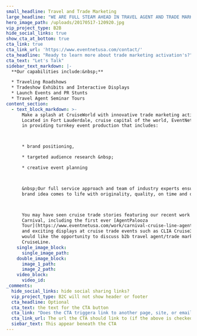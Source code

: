 ```yaml
---
small_headline: Travel and Trade Marketing
large_headline: "WE ARE FULL STEAM AHEAD IN TRAVEL AGENT AND TRADE MARKETING ACTIVATION'S"
hero_image_path: /uploads/20170517-120920.jpg
vip_project_type: B2B
hide_social_links: true
show_cta_at_bottom: true
cta_link: true
cta_link_url: 'https://www.eventnetusa.com/contact/'
cta_headline: "Ready to learn more about trade marketing activation's?"
cta_text: "Let's Talk"
sidebar_text_markdown: |-
  **Our capabilities include:&nbsp;**

  * Traveling Roadshows
  * Tradeshow Exhibits and Interactive Displays
  * Launch Events and PR Stunts
  * Travel Agent Seminar Tours
content_section:
  - text_block_markdown: >-
      Make a splash at CruiseWorld with innovative trade marketing activation's.
      Located in Fort Lauderdale, cruise capital of the world, EventNetUSA excels
      in providing turnkey event production that includes:



      * brand positioning,

      * targeted audience research &nbsp;

      * creative event planning



      &nbsp;Our full service approach and team of industry experts ensure every
      brand idea comes to life with originality, quality, on time and on budget.



      You may have seen cruise trade stories featuring our recent work for
      Carnival, including the first ever [AgentPalooza
      Tour](https://www.eventnetusa.com/work/carnival-cruise-line-agentpalooza/)
      and exciting displays at cruise trade events such as CLIA Cruise360. We
      would like the opportunity to discuss b2b travel agent/trade marketing for
      CruiseLine.
    single_image_block:
      single_image_path:
    double_image_block:
      image_1_path:
      image_2_path:
    video_block:
      video_id:
_comments:
  hide_social_links: hide social sharing links?
  vip_project_type: B2C will not show header or footer
  cta_headline: Optional
  cta_text: the text for the CTA button
  cta_link: "Does the CTA triggera link to another page, site, or email? (note: use 'mailto:info@eventnetusa.com' format for an email address)"
  cta_link_url: The url the CTA should link to (if the above is checked)
  siebar_text: This appear beneath the CTA
---
```

